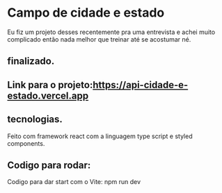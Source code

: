 

# Campo de cidade e estado
Eu fiz um projeto desses recentemente pra uma entrevista e achei muito complicado então nada melhor que treinar até se acostumar né.


## finalizado.

## Link para o projeto:https://api-cidade-e-estado.vercel.app

## tecnologias.
Feito com framework react com a linguagem type script e styled components.

## Codigo para rodar:
Codigo para dar start com o Vite: npm run dev
